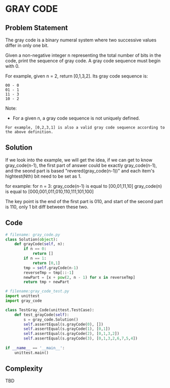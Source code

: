 # GRAY CODE
## Problem Statement
The gray code is a binary numeral system where two successive values differ in only one bit.

Given a non-negative integer n representing the total number of bits in the code, print the sequence of gray code. A gray code sequence must begin with 0.

For example, given n = 2, return [0,1,3,2]. Its gray code sequence is:
```
00 - 0
01 - 1
11 - 3
10 - 2
```

Note:
 - For a given n, a gray code sequence is not uniquely defined.
```
For example, [0,2,3,1] is also a valid gray code sequence according to the above definition.
```

## Solution

If we look into the example, we will get the idea, if we can get to know gray_code(n-1), the first part of answer could be exactly gray_code(n-1), and the seond part is based "revered(gray_code(n-1))" and each item's hightest(Nth) bit need to be set as 1.

for example: for n = 3:
gray_code(n-1) is equal to [00,01,11,10]
gray_code(n) is equal to [000,001,011,010,110,111,101,100]

The key point is the end of the first part is 010, and start of the second part is 110, only 1 bit diff between these two.

## Code
```python
# filename: gray_code.py
class Solution(object):
    def grayCode(self, n):
        if n == 0:
            return []
        if n == 1:
            return [0,1]
        tmp = self.grayCode(n-1)
        reverseTmp = tmp[::-1]
        newPart = [x + pow(2, n - 1) for x in reverseTmp]
        return tmp + newPart

# filename:gray_code_test.py
import unittest
import gray_code

class TestGray_Code(unittest.TestCase):
    def test_grayCode(self):
        s = gray_code.Solution()
        self.assertEqual(s.grayCode(0), [])        
        self.assertEqual(s.grayCode(1), [0,1])
        self.assertEqual(s.grayCode(2), [0,1,3,2])
        self.assertEqual(s.grayCode(3), [0,1,3,2,6,7,5,4])                
        
if __name__ == '__main__':
    unittest.main()
```
## Complexity 
TBD
